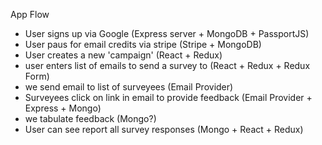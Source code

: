 App Flow

- User signs up via Google                              (Express server + MongoDB + PassportJS)
- User paus for email credits via stripe                (Stripe + MongoDB)
- User creates a new 'campaign'                         (React + Redux)
- user enters list of emails to send a survey to        (React + Redux + Redux Form)
- we send email to list of surveyees                    (Email Provider)
- Surveyees click on link in email to provide feedback  (Email Provider + Express + Mongo)
- we tabulate feedback                                  (Mongo?)
- User can see report all survey responses              (Mongo + React + Redux)

